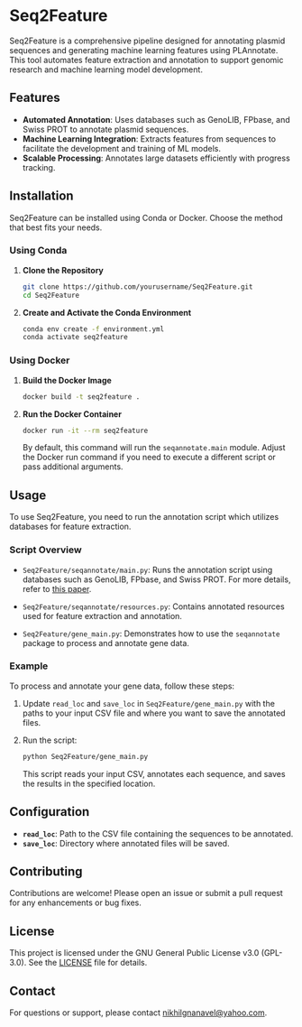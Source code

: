 # Seq2Feature

Seq2Feature is a comprehensive pipeline designed for annotating plasmid sequences and generating machine learning features using PLAnnotate. This tool automates feature extraction and annotation to support genomic research and machine learning model development.

## Features

- **Automated Annotation**: Uses databases such as GenoLIB, FPbase, and Swiss PROT to annotate plasmid sequences.
- **Machine Learning Integration**: Extracts features from sequences to facilitate the development and training of ML models.
- **Scalable Processing**: Annotates large datasets efficiently with progress tracking.

## Installation

Seq2Feature can be installed using Conda or Docker. Choose the method that best fits your needs.

### Using Conda

1. **Clone the Repository**

   ```bash
   git clone https://github.com/yourusername/Seq2Feature.git
   cd Seq2Feature
   ```

2. **Create and Activate the Conda Environment**

   ```bash
   conda env create -f environment.yml
   conda activate seq2feature
   ```

### Using Docker

1. **Build the Docker Image**

   ```bash
   docker build -t seq2feature .
   ```

2. **Run the Docker Container**

   ```bash
   docker run -it --rm seq2feature
   ```

   By default, this command will run the `seqannotate.main` module. Adjust the Docker run command if you need to execute a different script or pass additional arguments.

## Usage

To use Seq2Feature, you need to run the annotation script which utilizes databases for feature extraction.

### Script Overview

- `Seq2Feature/seqannotate/main.py`:
  Runs the annotation script using databases such as GenoLIB, FPbase, and Swiss PROT. For more details, refer to [this paper](https://academic.oup.com/nar/article/49/W1/W516/6279845).

- `Seq2Feature/seqannotate/resources.py`:
  Contains annotated resources used for feature extraction and annotation.

- `Seq2Feature/gene_main.py`:
  Demonstrates how to use the `seqannotate` package to process and annotate gene data.

### Example

To process and annotate your gene data, follow these steps:

1. Update `read_loc` and `save_loc` in `Seq2Feature/gene_main.py` with the paths to your input CSV file and where you want to save the annotated files.

2. Run the script:

   ```bash
   python Seq2Feature/gene_main.py
   ```

   This script reads your input CSV, annotates each sequence, and saves the results in the specified location.

## Configuration

- **`read_loc`**: Path to the CSV file containing the sequences to be annotated.
- **`save_loc`**: Directory where annotated files will be saved.

## Contributing

Contributions are welcome! Please open an issue or submit a pull request for any enhancements or bug fixes.

## License

This project is licensed under the GNU General Public License v3.0 (GPL-3.0). See the [LICENSE](LICENSE) file for details.

## Contact

For questions or support, please contact [nikhilgnanavel@yahoo.com](mailto:nikhilgnanavel@yahoo.com).
